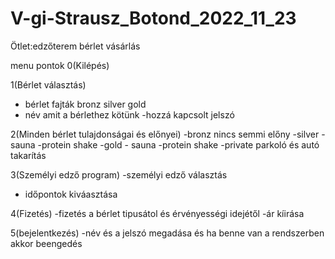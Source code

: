 # V-gi-Strausz_Botond_2022_11_23
Ötlet:edzőterem bérlet vásárlás

menu pontok
0(Kilépés)



1(Bérlet választás)
- bérlet fajták bronz silver gold
- név amit a bérlethez kötünk
-hozzá kapcsolt jelszó

2(Minden bérlet tulajdonságai és előnyei)
-bronz nincs semmi előny
-silver -sauna -protein shake
-gold   - sauna -protein shake -private parkoló és autó takarítás

3(Személyi edző program)
-személyi edző választás
- időpontok kiváasztása

4(Fizetés)
-fizetés a bérlet tipusátol és érvényességi idejétől
-ár kíirása

5(bejelentkezés)
-név és a jelszó megadása és ha benne van a rendszerben akkor beengedés

